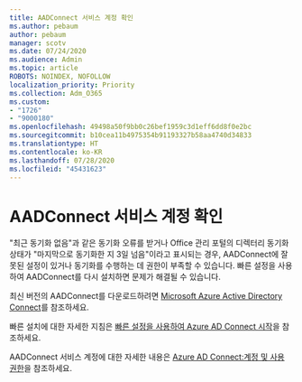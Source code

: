 ```yaml
---
title: AADConnect 서비스 계정 확인
ms.author: pebaum
author: pebaum
manager: scotv
ms.date: 07/24/2020
ms.audience: Admin
ms.topic: article
ROBOTS: NOINDEX, NOFOLLOW
localization_priority: Priority
ms.collection: Adm_O365
ms.custom:
- "1726"
- "9000180"
ms.openlocfilehash: 49498a50f9bb0c26bef1959c3d1eff6dd8f0e2bc
ms.sourcegitcommit: b10cea11b4975354b91193327b58aa4740d34833
ms.translationtype: HT
ms.contentlocale: ko-KR
ms.lasthandoff: 07/28/2020
ms.locfileid: "45431623"
---
```

# <a name="check-the-aadconnect-service-accounts"></a>AADConnect 서비스 계정 확인

"최근 동기화 없음"과 같은 동기화 오류를 받거나 Office 관리 포털의 디렉터리 동기화 상태가 "마지막으로 동기화한 지 3일 넘음"이라고 표시되는 경우, AADConnect에 잘못된 설정이 있거나 동기화를 수행하는 데 권한이 부족할 수 있습니다. 빠른 설정을 사용하여 AADConnect를 다시 설치하면 문제가 해결될 수 있습니다.

최신 버전의 AADConnect를 다운로드하려면 [Microsoft Azure Active Directory Connect](https://go.microsoft.com/fwlink/?LinkId=615771)를 참조하세요.

빠른 설치에 대한 자세한 지침은 [빠른 설정을 사용하여 Azure AD Connect 시작](https://docs.microsoft.com/azure/active-directory/hybrid/how-to-connect-install-express)을 참조하세요.

AADConnect 서비스 계정에 대한 자세한 내용은 [Azure AD Connect:계정 및 사용 권한](https://docs.microsoft.com/azure/active-directory/hybrid/reference-connect-accounts-permissions)을 참조하세요.